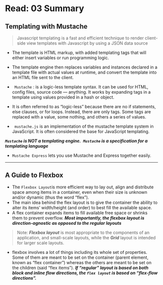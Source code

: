 # Read: 03 Summary
## Templating with Mustache

> Javascript templating is a fast and efficient technique to render client-side view templates with Javascript by using a JSON data source

* The template is HTML markup, with added templating tags that will either insert variables or run programming logic.
* The template engine then replaces variables and instances declared in a template file with actual values at runtime, and convert the template into an HTML file sent to the client.

* ` Mustache` :  is a logic-less template syntax. It can be used for HTML, config files, source code — anything. It works by expanding tags in a template using values provided in a hash or object.
* It is often referred to as “logic-less” because there are no if statements, else clauses, or for loops. Instead, there are only 
tags. Some tags are replaced with a value, some nothing, and others a series of values.

* ` mustache.js` is an implementation of the mustache template system in JavaScript. It is often considered the base for JavaScript templating.

***`Mustache` is NOT a templating engine.` Mustache` is a specification for a templating language***

* `Mustache Express` lets you use Mustache and Express together easily.
----------------------------------------------------------------------------------------------------
## A Guide to Flexbox

* The `Flexbox Layout`is more efficient way to lay out, align and distribute space among items in a container, even when their size is unknown and/or dynamic (thus the word “flex”).
* The main idea behind the flex layout is to give the container the ability to alter its items’ width/height (and order) to best fill the available space.
* A flex container expands items to fill available free space or shrinks them to prevent overflow.
***Most importantly, the flexbox layout is direction-agnostic as opposed to the regular layouts***
> Note: ***Flexbox layout*** is most appropriate to the components of an application, and small-scale layouts, while the ***Grid*** layout is intended for larger scale layouts.
* flexbox involves a lot of things including its whole set of properties. Some of them are meant to be set on the container (parent element, known as “flex container”) whereas the others are meant to be set on the children (said “flex items”).
***If “regular” layout is based on both block and inline flow directions, the `flex layout` is based on “flex-flow directions”.***
